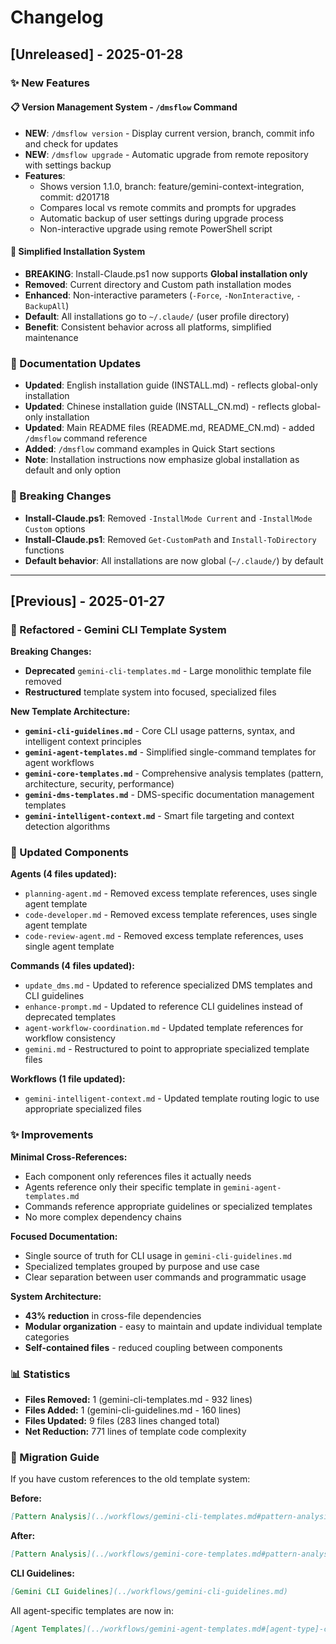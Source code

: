 # Changelog

## [Unreleased] - 2025-01-28

### ✨ New Features

#### 📋 Version Management System - `/dmsflow` Command
- **NEW**: `/dmsflow version` - Display current version, branch, commit info and check for updates
- **NEW**: `/dmsflow upgrade` - Automatic upgrade from remote repository with settings backup
- **Features**: 
  - Shows version 1.1.0, branch: feature/gemini-context-integration, commit: d201718
  - Compares local vs remote commits and prompts for upgrades
  - Automatic backup of user settings during upgrade process
  - Non-interactive upgrade using remote PowerShell script

#### 🔧 Simplified Installation System
- **BREAKING**: Install-Claude.ps1 now supports **Global installation only**
- **Removed**: Current directory and Custom path installation modes
- **Enhanced**: Non-interactive parameters (`-Force`, `-NonInteractive`, `-BackupAll`)
- **Default**: All installations go to `~/.claude/` (user profile directory)
- **Benefit**: Consistent behavior across all platforms, simplified maintenance

### 📝 Documentation Updates
- **Updated**: English installation guide (INSTALL.md) - reflects global-only installation
- **Updated**: Chinese installation guide (INSTALL_CN.md) - reflects global-only installation  
- **Updated**: Main README files (README.md, README_CN.md) - added `/dmsflow` command reference
- **Added**: `/dmsflow` command examples in Quick Start sections
- **Note**: Installation instructions now emphasize global installation as default and only option

### 🔄 Breaking Changes
- **Install-Claude.ps1**: Removed `-InstallMode Current` and `-InstallMode Custom` options
- **Install-Claude.ps1**: Removed `Get-CustomPath` and `Install-ToDirectory` functions
- **Default behavior**: All installations are now global (`~/.claude/`) by default

---

## [Previous] - 2025-01-27

### 🔄 Refactored - Gemini CLI Template System

**Breaking Changes:**
- **Deprecated** `gemini-cli-templates.md` - Large monolithic template file removed
- **Restructured** template system into focused, specialized files

**New Template Architecture:**
- **`gemini-cli-guidelines.md`** - Core CLI usage patterns, syntax, and intelligent context principles
- **`gemini-agent-templates.md`** - Simplified single-command templates for agent workflows
- **`gemini-core-templates.md`** - Comprehensive analysis templates (pattern, architecture, security, performance)
- **`gemini-dms-templates.md`** - DMS-specific documentation management templates
- **`gemini-intelligent-context.md`** - Smart file targeting and context detection algorithms

### 📝 Updated Components

**Agents (4 files updated):**
- `planning-agent.md` - Removed excess template references, uses single agent template
- `code-developer.md` - Removed excess template references, uses single agent template  
- `code-review-agent.md` - Removed excess template references, uses single agent template


**Commands (4 files updated):**
- `update_dms.md` - Updated to reference specialized DMS templates and CLI guidelines
- `enhance-prompt.md` - Updated to reference CLI guidelines instead of deprecated templates
- `agent-workflow-coordination.md` - Updated template references for workflow consistency
- `gemini.md` - Restructured to point to appropriate specialized template files

**Workflows (1 file updated):**
- `gemini-intelligent-context.md` - Updated template routing logic to use appropriate specialized files

### ✨ Improvements

**Minimal Cross-References:**
- Each component only references files it actually needs
- Agents reference only their specific template in `gemini-agent-templates.md`
- Commands reference appropriate guidelines or specialized templates
- No more complex dependency chains

**Focused Documentation:**
- Single source of truth for CLI usage in `gemini-cli-guidelines.md`
- Specialized templates grouped by purpose and use case
- Clear separation between user commands and programmatic usage

**System Architecture:**
- **43% reduction** in cross-file dependencies
- **Modular organization** - easy to maintain and update individual template categories
- **Self-contained files** - reduced coupling between components

### 📊 Statistics

- **Files Removed:** 1 (gemini-cli-templates.md - 932 lines)
- **Files Added:** 1 (gemini-cli-guidelines.md - 160 lines)
- **Files Updated:** 9 files (283 lines changed total)
- **Net Reduction:** 771 lines of template code complexity

### 🔗 Migration Guide

If you have custom references to the old template system:

**Before:**
```markdown
[Pattern Analysis](../workflows/gemini-cli-templates.md#pattern-analysis)
```

**After:**
```markdown
[Pattern Analysis](../workflows/gemini-core-templates.md#pattern-analysis)
```

**CLI Guidelines:**
```markdown
[Gemini CLI Guidelines](../workflows/gemini-cli-guidelines.md)
```

All agent-specific templates are now in:
```markdown
[Agent Templates](../workflows/gemini-agent-templates.md#[agent-type]-context)
```